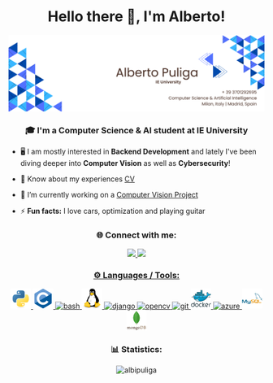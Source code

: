 <h1 align="center">Hello there 👋, I'm Alberto!</h1>

![Header](<alberto Puliga.png>)
<h3 align="center">🎓 I'm a Computer Science & AI student at IE University</h3>

- 🖥️ I am mostly interested in **Backend Development** and lately I've been diving deeper into **Computer Vision** as well as **Cybersecurity**!

- 📄 Know about my experiences [CV](https://drive.google.com/file/d/1-1Xb9PDrl9GKLNqFZ3plp_01SbL-8kBZ/view?usp=sharing)

- 🔭 I’m currently working on a [Computer Vision Project](https://github.com/IERoboticsClub/VictorIA)

- ⚡ **Fun facts:** I love cars, optimization and playing guitar

<h3 align="center">🌐 Connect with me:</h3>
<div align="center">
    <a href="mailto:albi.puliga@gmail.com " target="_blank">
        <img src="https://img.shields.io/badge/Gmail-D14836?style=for-the-badge&logo=gmail&logoColor=white"/>
    </a>
    <a href="https://www.linkedin.com/in/alberto-puliga/" target="_blank">
        <img src="https://img.shields.io/badge/LinkedIn-0077B5?style=for-the-badge&logo=linkedin&logoColor=white"/>
</div>


<h3 align="center">⚙️ Languages / Tools:</h3>
<p align="center"> 
<a href="https://www.python.org" target="_blank" rel="noreferrer"> <img src="https://raw.githubusercontent.com/devicons/devicon/master/icons/python/python-original.svg" alt="python" width="40" height="40"/> </a>
<a href="https://www.cprogramming.com/" target="_blank" rel="noreferrer"> <img src="https://raw.githubusercontent.com/devicons/devicon/master/icons/c/c-original.svg" alt="c" width="40" height="40"/> </a> 
<a href="https://www.gnu.org/software/bash/" target="_blank" rel="noreferrer"> <img src="https://www.vectorlogo.zone/logos/gnu_bash/gnu_bash-icon.svg" alt="bash" width="40" height="40"/> </a> 
<a href="https://www.linux.org/" target="_blank" rel="noreferrer"> <img src="https://raw.githubusercontent.com/devicons/devicon/master/icons/linux/linux-original.svg" alt="linux" width="40" height="40"/> </a> 
<a href="https://www.djangoproject.com/" target="_blank" rel="noreferrer"> <img src="https://cdn.worldvectorlogo.com/logos/django.svg" alt="django" width="40" height="40"/> </a> 
<a href="https://opencv.org/" target="_blank" rel="noreferrer"> <img src="https://www.vectorlogo.zone/logos/opencv/opencv-icon.svg" alt="opencv" width="40" height="40"/> </a>  
<a href="https://git-scm.com/" target="_blank" rel="noreferrer"> <img src="https://www.vectorlogo.zone/logos/git-scm/git-scm-icon.svg" alt="git" width="40" height="40"/> </a> 
<a href="https://www.docker.com/" target="_blank" rel="noreferrer"> <img src="https://raw.githubusercontent.com/devicons/devicon/master/icons/docker/docker-original-wordmark.svg" alt="docker" width="40" height="40"/> </a> 
<a href="https://azure.microsoft.com/en-in/" target="_blank" rel="noreferrer"> <img src="https://www.vectorlogo.zone/logos/microsoft_azure/microsoft_azure-icon.svg" alt="azure" width="40" height="40"/> </a> 
<a href="https://www.mysql.com/" target="_blank" rel="noreferrer"> <img src="https://raw.githubusercontent.com/devicons/devicon/master/icons/mysql/mysql-original-wordmark.svg" alt="mysql" width="40" height="40"/> </a> 
<a href="https://www.mongodb.com/" target="_blank" rel="noreferrer"> <img src="https://raw.githubusercontent.com/devicons/devicon/master/icons/mongodb/mongodb-original-wordmark.svg" alt="mongodb" width="40" height="40"/> </a> 
</p>

<h3 align="center">📊 Statistics:</h3>
<div class="stats" align="center">
<p><img src="https://github-readme-stats.vercel.app/api/top-langs?username=albipuliga&show_icons=true&locale=en&layout=compact&theme=algolia" alt="albipuliga" /></p>
</div>
